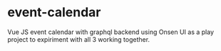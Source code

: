 # event-calendar
Vue JS event calendar with graphql backend using Onsen UI as a play project to expiriment with all 3 working together.
